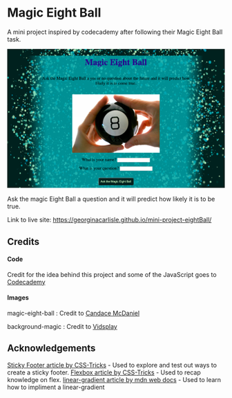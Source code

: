 # Magic Eight Ball

A mini project inspired by codecademy after following their Magic Eight Ball task. 

![Image showing the project](documentation/Screenshot.png)

Ask the magic Eight Ball a question and it will predict how likely it is to be true.

Link to live site: https://georginacarlisle.github.io/mini-project-eightBall/

## Credits

#### Code
Credit for the idea behind this project and some of the JavaScript goes to [Codecademy](https://www.codecademy.com/)
#### Images
magic-eight-ball : Credit to [Candace McDaniel](https://stocksnap.io/author/candacemcdaniel)

background-magic : Credit to [Vidsplay](https://stocksnap.io/author/vidsplay)

## Acknowledgements


[Sticky Footer article by CSS-Tricks](https://css-tricks.com/couple-takes-sticky-footer/) - Used to explore and test out ways to create a sticky footer.
[Flexbox article by CSS-Tricks](https://css-tricks.com/snippets/css/a-guide-to-flexbox/) - Used to recap knowledge on flex.
[linear-gradient article by mdn web docs](https://developer.mozilla.org/en-US/docs/Web/CSS/gradient/linear-gradient) - Used to learn how to impliment a linear-gradient